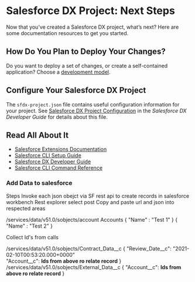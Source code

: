 # Salesforce DX Project: Next Steps

Now that you’ve created a Salesforce DX project, what’s next? Here are some documentation resources to get you started.

## How Do You Plan to Deploy Your Changes?

Do you want to deploy a set of changes, or create a self-contained application? Choose a [development model](https://developer.salesforce.com/tools/vscode/en/user-guide/development-models).

## Configure Your Salesforce DX Project

The `sfdx-project.json` file contains useful configuration information for your project. See [Salesforce DX Project Configuration](https://developer.salesforce.com/docs/atlas.en-us.sfdx_dev.meta/sfdx_dev/sfdx_dev_ws_config.htm) in the _Salesforce DX Developer Guide_ for details about this file.

## Read All About It

- [Salesforce Extensions Documentation](https://developer.salesforce.com/tools/vscode/)
- [Salesforce CLI Setup Guide](https://developer.salesforce.com/docs/atlas.en-us.sfdx_setup.meta/sfdx_setup/sfdx_setup_intro.htm)
- [Salesforce DX Developer Guide](https://developer.salesforce.com/docs/atlas.en-us.sfdx_dev.meta/sfdx_dev/sfdx_dev_intro.htm)
- [Salesforce CLI Command Reference](https://developer.salesforce.com/docs/atlas.en-us.sfdx_cli_reference.meta/sfdx_cli_reference/cli_reference.htm)





### Add Data to salesforce 

Steps
Invoke each json obejct via SF rest api to create records in salesforce workbench
Rest explorer
select post
Copy and paste url and json into respected areas

/services/data/v51.0/sobjects/account
Accounts
{
    "Name" : "Test 1"
}
{
    "Name" : "Test 2"
}

Collect Id's from calls

/services/data/v51.0/sobjects/Contract_Data__c
{
  "Review_Date__c": "2021-02-10T00:53:20.000+0000"  
  "Account__c": **Ids from above ro relate record**
}
/services/data/v51.0/sobjects/External_Data__c
{
"Account__c": **Ids from above ro relate record**
}